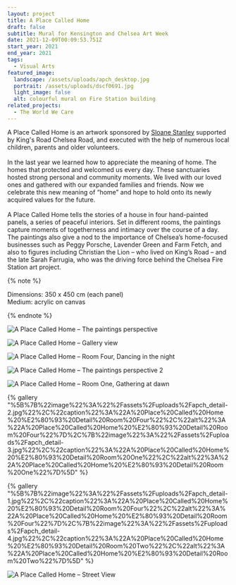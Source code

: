 ```yaml
---
layout: project
title: A Place Called Home
draft: false
subtitle: Mural for Kensington and Chelsea Art Week
date: 2021-12-09T00:09:53.751Z
start_year: 2021
end_year: 2021
tags:
  - Visual Arts
featured_image:
  landscape: /assets/uploads/apch_desktop.jpg
  portrait: /assets/uploads/dscf0691.jpg
  light_image: false
  alt: colourful mural on Fire Station building
related_projects:
  - The World We Care
---
```

A Place Called Home is an artwork sponsored by [Sloane Stanley](https://www.sloanestanley.com/) supported by King's Road Chelsea Road, and executed with the help of [](https://www.instagram.com/jennyboatdraws/)numerous local children, parents and older volunteers.\
\
In the last year we learned how to appreciate the meaning of home. The homes that protected and welcomed us every day. These sanctuaries hosted strong personal and community moments. We lived with our loved ones and gathered with our expanded families and friends. Now we celebrate this new meaning of “home” and hope to hold onto its newly acquired values for the future.\
\
A Place Called Home tells the stories of a house in four hand-painted panels, a series of peaceful interiors. Set in different rooms, the paintings capture moments of togetherness and intimacy over the course of a day. The paintings also give a nod to the importance of Chelsea’s home-focused businesses such as Peggy Porsche, Lavender Green and Farm Fetch, and also to figures including Christian the Lion – who lived on King’s Road – and the late Sarah Farrugia, who was the driving force behind the Chelsea Fire Station art project.

{% note %}


Dimensions: 350 x 450 cm (each panel)\
Medium: acrylic on canvas


{% endnote %}

![A Place Called Home – The paintings perspective](/assets/uploads/dscf0579-2.jpg "A Place Called Home – The paintings perspective")

![A Place Called Home – Gallery view](/assets/uploads/dscf0422.jpg "A Place Called Home – Gallery view")

![A Place Called Home – Room Four, Dancing in the night](/assets/uploads/r008329.jpg "A Place Called Home – Room Four, Dancing in the night")

![A Place Called Home – The paintings perspective 2](/assets/uploads/dscf0568.jpg "A Place Called Home – The paintings perspective 2")

![A Place Called Home – Room One, Gathering at dawn](/assets/uploads/dscf0470.jpg "A Place Called Home – Room One, Gathering at dawn")

{% gallery "%5B%7B%22image%22%3A%22%2Fassets%2Fuploads%2Fapch_detail-2.jpg%22%2C%22caption%22%3A%22A%20Place%20Called%20Home%20%E2%80%93%20Detail%20Room%20Four%22%2C%22alt%22%3A%22A%20Place%20Called%20Home%20%E2%80%93%20Detail%20Room%20Four%22%7D%2C%7B%22image%22%3A%22%2Fassets%2Fuploads%2Fapch_detail-3.jpg%22%2C%22caption%22%3A%22A%20Place%20Called%20Home%20%E2%80%93%20Detail%20Room%20One%22%2C%22alt%22%3A%22A%20Place%20Called%20Home%20%E2%80%93%20Detail%20Room%20One%22%7D%5D" %}

{% gallery "%5B%7B%22image%22%3A%22%2Fassets%2Fuploads%2Fapch_detail-1.jpg%22%2C%22caption%22%3A%22A%20Place%20Called%20Home%20%E2%80%93%20Detail%20Room%20Four%22%2C%22alt%22%3A%22A%20Place%20Called%20Home%20%E2%80%93%20Detail%20Room%20Four%22%7D%2C%7B%22image%22%3A%22%2Fassets%2Fuploads%2Fapch_detail-4.jpg%22%2C%22caption%22%3A%22A%20Place%20Called%20Home%20%E2%80%93%20Detail%20Room%20Two%22%2C%22alt%22%3A%22A%20Place%20Called%20Home%20%E2%80%93%20Detail%20Room%20Two%22%7D%5D" %}

![A Place Called Home – Street View](/assets/uploads/dscf0389.jpg "A Place Called Home –  Street View")